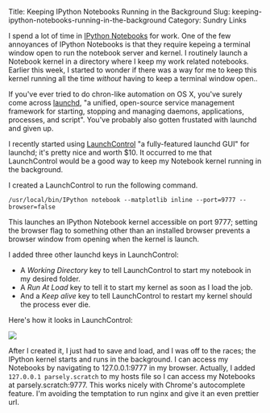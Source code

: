 Title: Keeping IPython Notebooks Running in the Background
Slug: keeping-ipython-notebooks-running-in-the-background
Category: Sundry Links

I spend a lot of time in [IPython Notebooks](http://ipython.org/notebook.html "The IPython Notebook &mdash; IPython") for work. One of the few annoyances of IPython Notebooks is that they require kepeing a terminal window open to run the notebook server and kernel. I routinely launch a Notebook kernel in a directory where I keep my work related notebooks. Earlier this week, I started to wonder if there was a way for me to keep this kernel running all the time _without_ having to keep a terminal window open.. 

If you've ever tried to do chron-like automation on OS X, you've surely come across [launchd](http://launchd.info/), "a unified, open-source service management framework for starting, stopping and managing daemons, applications, processes, and script". You've probably also gotten frustated with launchd and given up.

I recently started using [LaunchControl](http://www.soma-zone.com/LaunchControl/ "soma-zone: LaunchControl") "a fully-featured launchd GUI" for launchd; it's pretty nice and worth $10. It occurred to me that LaunchControl would be a good way to keep my Notebook kernel running in the background.

I created a LaunchControl to run the following command. 

```
/usr/local/bin/IPython notebook --matplotlib inline --port=9777 --browser=false
```

This launches an IPython Notebook kernel accessible on port 9777; setting the browser flag to something other than an installed browser prevents a browser window from opening when the kernel is launch.

I added three other launchd keys in LaunchControl: 

* A _Working Directory_ key to tell LaunchControl to start my notebook in my desired folder. 
* A _Run At Load_ key to tell it to start my kernel as soon as I load the job.
* And a _Keep alive_ key to tell LaunchControl to restart my kernel should the process ever die.

Here's how it looks in LaunchControl:

![](uploads/2014/08/launchcontrol.png)

After I created it, I just had to save and load, and I was off to the races; the IPython kernel starts and runs in the background. I can access my Notebooks by navigating to 127.0.0.1:9777 in my browser. Actually, I added `127.0.0.1 parsely.scratch` to my hosts file so I can access my Notebooks at parsely.scratch:9777. This works nicely with Chrome's autocomplete feature. I'm avoiding the temptation to run nginx and give it an even prettier url. 